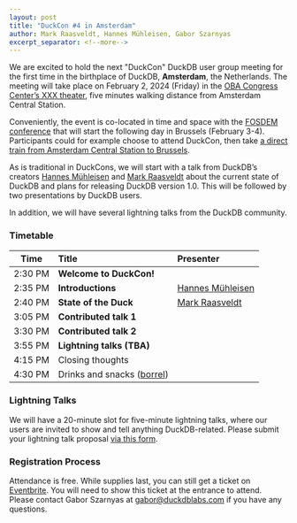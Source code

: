```yaml
---
layout: post
title: "DuckCon #4 in Amsterdam"
author: Mark Raasveldt, Hannes Mühleisen, Gabor Szarnyas
excerpt_separator: <!--more-->
---
```



We are excited to hold the next "DuckCon" DuckDB user group meeting for the first time in the birthplace of DuckDB, **Amsterdam**, the Netherlands. The meeting will take place on February 2, 2024 (Friday) in the [OBA Congress Center’s XXX theater](https://www.obacongres.nl/congres-&-beurs), five minutes walking distance from Amsterdam Central Station.

Conveniently, the event is co-located in time and space with the [FOSDEM conference](https://fosdem.org/2024/) that will start the following day in Brussels (February 3-4). Participants could for example choose to attend DuckCon, then take [a direct train from Amsterdam Central Station to Brussels](https://www.thetrainline.com/book/results?origin=urn%3Atrainline%3Ageneric%3Aloc%3A5894&destination=urn%3Atrainline%3Ageneric%3Aloc%3A5974&outwardDate=2024-02-02T18%3A15%3A00&outwardDateType=departAfter&journeySearchType=single&passengers%5B%5D=1996-10-04%7Cd34963f0-4e57-422e-a8be-848783b83a2d&directSearch=false&selectedOutward=C1SRpGy5UVI%3D%3ACwVMIYhanGk%3D%3AStandard).

As is traditional in DuckCons, we will start with a talk from DuckDB’s creators [Hannes Mühleisen](https://hannes.muehleisen.org/) and [Mark Raasveldt](https://mytherin.github.io/) about the current state of DuckDB and plans for releasing DuckDB version 1.0. This will be followed by two presentations by DuckDB users.

In addition, we will have several lightning talks from the DuckDB community.

### Timetable

| Time    | Title                                                              | Presenter                                          |
| ------- | :----------------------------------------------------------------- | :------------------------------------------------- |
| 2:30 PM | **Welcome to DuckCon!**                                            |                                                    |
| 2:35 PM | **Introductions**                                                  | [Hannes Mühleisen](https://hannes.muehleisen.org/) |
| 2:40 PM | **State of the Duck**                                              | [Mark Raasveldt](https://mytherin.github.io/)      |
| 3:05 PM | **Contributed talk 1**                                             |                                                    |
| 3:30 PM | **Contributed talk 2**                                             |                                                    |
| 3:55 PM | **Lightning talks (TBA)**                                          |                                                    |
| 4:15 PM | Closing thoughts                                                   |                                                    |
| 4:30 PM | Drinks and snacks ([borrel](https://nl.wikipedia.org/wiki/borrel)) |                                                    |

### Lightning Talks

We will have a 20-minute slot for five-minute lightning talks, where our users are invited to show and tell anything DuckDB-related. Please submit your lightning talk proposal [via this form](https://docs.google.com/forms/d/e/1FAIpQLSdvjwFtYXrOq6vTRTs_JqEK4Pf9BBQR3ad-NGDwG84E15fFlQ/viewform).

### Registration Process

Attendance is free. While supplies last, you can still get a ticket on [Eventbrite](https://www.eventbrite.com/e/duckcon-4-amsterdam-tickets-733383609117). You will need to show this ticket at the entrance to attend. Please contact Gabor Szarnyas at [gabor@duckdblabs.com](mailto:gabor@duckdblabs.com) if you have any questions.
